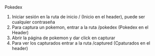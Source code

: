 Pokedex

1. Iniciar sesión en la ruta de inicio / (Inicio en el header), puede ser cualquier contraseña
2. Para captura un pokemon, entrar a la ruta /pokedex (Pokedex en el Header)
3. Abrir la página de pokemon y dar click en capturar
4. Para ver los capturados entrar a la ruta /captured (Cpaturados en el header)
